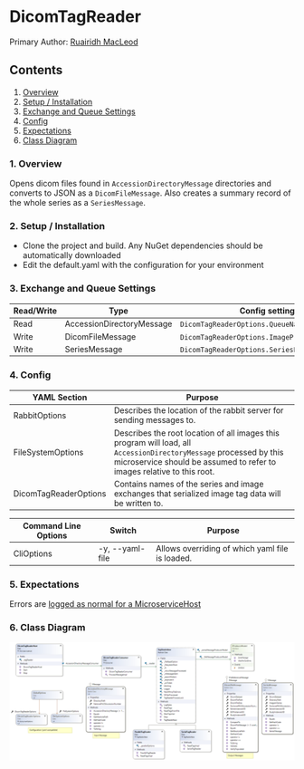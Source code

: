 # DicomTagReader

Primary Author: [Ruairidh MacLeod](https://github.com/rkm)

## Contents

1.  [Overview](#1-overview)
2.  [Setup / Installation](#2-setup--installation)
3.  [Exchange and Queue Settings](#3-exchange-and-queue-settings)
4.  [Config](#4-config)
5.  [Expectations](#5-expectations)
6.  [Class Diagram](#6-class-diagram)

### 1. Overview

Opens dicom files found in `AccessionDirectoryMessage` directories and converts to JSON as a `DicomFileMessage`. Also creates a summary record of the whole series as a `SeriesMessage`.

### 2. Setup / Installation

-   Clone the project and build. Any NuGet dependencies should be automatically downloaded
-   Edit the default.yaml with the configuration for your environment

### 3. Exchange and Queue Settings

| Read/Write | Type                      | Config setting                                |
| ---------- | ------------------------- | --------------------------------------------- |
| Read       | AccessionDirectoryMessage | `DicomTagReaderOptions.QueueName`             |
| Write      | DicomFileMessage          | `DicomTagReaderOptions.ImageProducerOptions`  |
| Write      | SeriesMessage             | `DicomTagReaderOptions.SeriesProducerOptions` |

### 4. Config

| YAML Section          | Purpose                                                                                                                                                                                      |
| --------------------- | -------------------------------------------------------------------------------------------------------------------------------------------------------------------------------------------- |
| RabbitOptions         | Describes the location of the rabbit server for sending messages to.                                                                                                                         |
| FileSystemOptions     | Describes the root location of all images this program will load, all `AccessionDirectoryMessage` processed by this microservice should be assumed to refer to images relative to this root. |
| DicomTagReaderOptions | Contains names of the series and image exchanges that serialized image tag data will be written to.                                                                                          |

| Command Line Options | Switch          | Purpose                                         |
| -------------------- | --------------- | ----------------------------------------------- |
| CliOptions           | -y, --yaml-file | Allows overriding of which yaml file is loaded. |

### 5. Expectations

Errors are [logged as normal for a MicroserviceHost](../../common/Smi.Common/README.md#logging)

### 6. Class Diagram

![Class Diagram](./Images/ClassDiagram.png)
